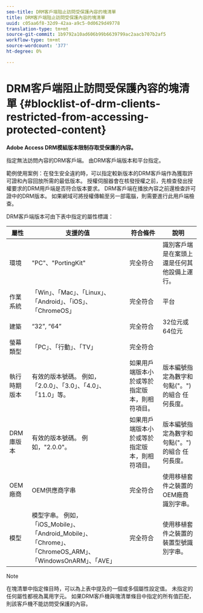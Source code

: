 ```yaml
---
seo-title: DRM客戶端阻止訪問受保護內容的塊清單
title: DRM客戶端阻止訪問受保護內容的塊清單
uuid: c05aa6f8-32d9-42aa-a9c5-0d0629d49778
translation-type: tm+mt
source-git-commit: 1b9792a10ad606b99b6639799ac2aacb707b2af5
workflow-type: tm+mt
source-wordcount: '377'
ht-degree: 0%

---
```



# DRM客戶端阻止訪問受保護內容的塊清單 {#blocklist-of-drm-clients-restricted-from-accessing-protected-content}

**Adobe Access DRM模組版本限制存取受保護的內容。**

指定無法訪問內容的DRM客戶端。 由DRM客戶端版本和平台指定。

範例使用案例：在發生安全違約時，可以指定較新版本的DRM客戶端作為獲取許可證和內容回放所需的最低版本。 授權伺服器會在核發授權之前，先檢查發出授權要求的DRM用戶端是否符合版本要求。 DRM客戶端在播放內容之前還檢查許可證中的DRM版本。 如果網域可將授權傳輸至另一部電腦，則需要進行此用戶端檢查。

DRM客戶端版本可由下表中指定的屬性標識：

| **屬性** | **支援的值** | **符合條件** | **說明** |
|---|---|---|---|
| 環境 | &quot;PC&quot;、&quot;PortingKit&quot; | 完全符合 | 識別客戶端是在案頭上還是任何其他設備上運行。 |
| 作業系統 | 「Win」、「Mac」、「Linux」、「Android」、「iOS」、「ChromeOS」 | 完全符合 | 平台 |
| 建築 | “32”, “64” | 完全符合 | 32位元或64位元 |
| 螢幕類型 | 「PC」、「行動」、「TV」 | 完全符合 |  |
| 執行時期版本 | 有效的版本號碼。 例如，「2.0.0」、「3.0」、「4.0」、「11.0」等。 | 如果用戶端版本小於或等於指定版本，則相符項目。 | 版本編號指定為數字和句點(&quot;。&quot;)的組合 任何長度。 |
| DRM庫版本 | 有效的版本號碼。 例如，&quot;2.0.0&quot;。 | 如果用戶端版本小於或等於指定版本，則相符項目。 | 版本編號指定為數字和句點(&quot;。&quot;)的組合 任何長度。 |
| OEM廠商 | OEM供應商字串 | 完全符合 | 使用移植套件之裝置的OEM廠商識別字串。 |
| 模型 | 模型字串。 例如，「iOS_Mobile」、「Android_Mobile」、「Chrome」、「ChromeOS_ARM」、「WindowsOnARM」、「AVE」 | 完全符合 | 使用移植套件之裝置的裝置型號識別字串。 |

>[!NOTE]
>
>在塊清單中指定條目時，可以為上表中提及的一個或多個屬性設定值。 未指定的任何屬性都視為萬用字元。 如果DRM客戶機與塊清單條目中指定的所有值匹配，則該客戶機不能訪問受保護的內容。


